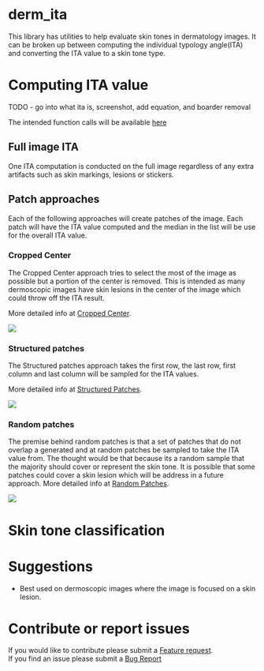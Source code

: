 # derm_ita

This library has utilities to help evaluate skin tones in dermatology images. It can be broken 
up between computing the individual typology angle(ITA) and converting the ITA value to a skin tone type.

# Computing ITA value
TODO - go into what ita is, screenshot, add equation, and boarder removal

The intended function calls will be available [here](derm_ita/derm_ita.py) 

## Full image ITA
One ITA computation is conducted on the full image regardless of any extra artifacts such as skin markings, lesions
or stickers.

## Patch approaches
Each of the following approaches will create patches of the image. Each patch will have the ITA value
computed and the median in the list will be use for the overall ITA value.

### Cropped Center
The Cropped Center approach tries to select the most of the image as possible but a portion of the 
center is removed. This is intended as many dermoscopic images have skin lesions in the center of the image
which could throw off the ITA result.

More detailed info at [Cropped Center](derm_ita/cropped_center.py#L5).

![](https://i.imgur.com/pBJbePK.png)

### Structured patches
The Structured patches approach takes the first row, the last row, first column and last column will be
    sampled for the ITA values. 

More detailed info at [Structured Patches](derm_ita/structured_patches.py#L5).

![](https://i.imgur.com/ifEwWk3.png)

### Random patches
The premise behind random patches is that a set of patches that do not overlap a generated and at random patches
    be sampled to take the ITA value from. The thought would be that because its a random sample that the majority should
    cover or represent the skin tone. It is possible that some patches could cover a skin lesion which will be address in
    a future approach.
More detailed info at [Random Patches](derm_ita/random_patches.py#L9).

![](https://i.imgur.com/9wJIkky.png)

# Skin tone classification

# Suggestions

- Best used on dermoscopic images where the image is focused on a skin lesion.

# Contribute or report issues
If you would like to contribute please submit a [Feature request](https://github.com/acorbin3/derm_ita/issues/new?assignees=&labels=&template=feature_request.md&title=).   
If you find an issue please submit a [Bug Report](https://github.com/acorbin3/derm_ita/issues/new?assignees=&labels=&template=bug_report.md&title=)